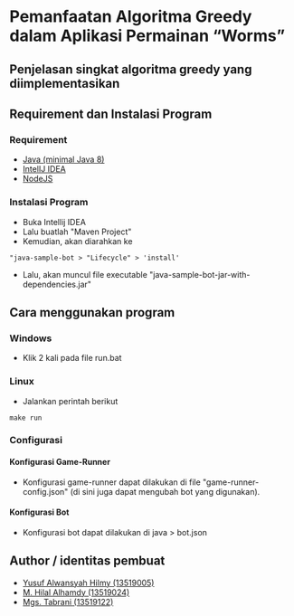 # Pemanfaatan Algoritma Greedy dalam Aplikasi Permainan “Worms”

## Penjelasan singkat algoritma greedy yang diimplementasikan

## Requirement dan Instalasi Program
### Requirement
- [Java (minimal Java 8)](https://www.oracle.com/java/technologies/javase/javasejdk8-downloads.html)
- [IntelIJ IDEA](https://www.jetbrains.com/idea/)
- [NodeJS](https://nodejs.org/en/download/)

### Instalasi Program
- Buka Intellij IDEA
- Lalu buatlah "Maven Project"
- Kemudian, akan diarahkan ke
```
"java-sample-bot > "Lifecycle" > 'install'
```
- Lalu, akan muncul file executable "java-sample-bot-jar-with-dependencies.jar"
## Cara menggunakan program
### Windows
- Klik 2 kali pada file run.bat

### Linux
- Jalankan perintah berikut 
```
make run
```
### Configurasi
#### Konfigurasi Game-Runner
- Konfigurasi game-runner dapat dilakukan di file "game-runner-config.json" (di sini juga dapat mengubah bot yang digunakan).
#### Konfigurasi Bot
- Konfigurasi bot dapat dilakukan di java > bot.json
## Author / identitas pembuat
- [Yusuf Alwansyah Hilmy (13519005)](https://github.com/alwanpro)
- [M. Hilal Alhamdy (13519024)](https://github.com/hilalhmdy)
- [Mgs. Tabrani (13519122)](https://github.com/mgstabrani)